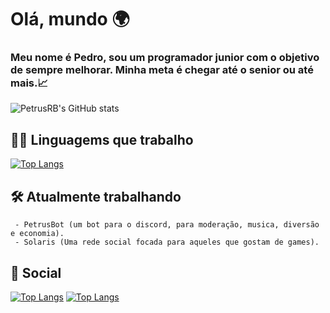 <h1>Olá, mundo 🌍</h1>

<h3>
Meu nome é Pedro, sou um programador junior com o objetivo de sempre melhorar.
Minha meta é chegar até o senior ou até mais.📈
</h3>

![PetrusRB's GitHub stats](https://github-readme-stats.vercel.app/api?username=PetrusRB&show_icons=true&theme=darcula&locale=pt-br)

## 👨‍💻 Linguagems que trabalho
[![Top Langs](https://github-readme-stats.vercel.app/api/top-langs/?username=PetrusRB&layout=compact&theme=darcula&locale=pt-br)](https://github.com/PetrusRB/github-readme-stats)

## 🛠️ Atualmente trabalhando
     - PetrusBot (um bot para o discord, para moderação, musica, diversão e economia).
     - Solaris (Uma rede social focada para aqueles que gostam de games).

## 🔴 Social
[![Top Langs](https://img.shields.io/badge/Pinterest-%23E60023?style=for-the-badge&logo=pinterest&logoColor=white)](https://br.pinterest.com/pedrocodevac/)
[![Top Langs](https://img.shields.io/badge/Youtube-FF0000?style=for-the-badge&logo=youtube&logoColor=white)](https://www.youtube.com/@PetrusRB)
